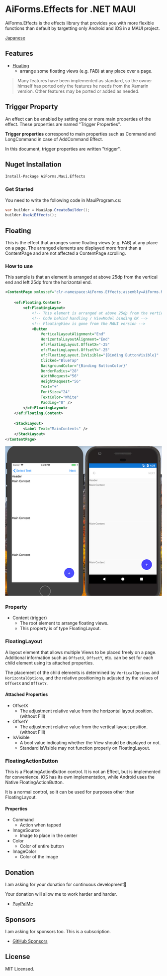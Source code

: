 # AiForms.Effects for .NET MAUI

AiForms.Effects is the effects library that provides you with more flexible functions than default by targetting only Android and iOS in a MAUI project.

[Japanese](./README-ja.md)


## Features

* [Floating](#floating)
    * arrange some floating views (e.g. FAB) at any place over a page.


> Many features have been implemented as standard, so the owner himself has ported only the features he needs from the Xamarin version.
> Other features may be ported or added as needed.

## **Trigger Property**

An effect can be enabled by setting one or more main properties of the effect.
These properties are named "Trigger Properties".

 **Trigger properties** correspond to main properties such as Command and LongCommand in case of AddCommand Effect.

In this document,  trigger properties are written "trigger".



## Nuget Installation

```bash
Install-Package AiForms.Maui.Effects
```

### Get Started

You need to write the following code in MauiProgram.cs:

```csharp
var builder = MauiApp.CreateBuilder();
builder.UseAiEffects();
```


## Floating

This is the effect that arranges some floating views (e.g. FAB) at any place on a page.
The arranged elements are displayed more front than a ContentPage and are not affected a ContentPage scrolling.

### How to use

This sample is that an element is arranged at above 25dp from the vertical end and left 25dp from the horizontal end.

```xml
<ContentPage xmlns:ef="clr-namespace:AiForms.Effects;assembly=AiForms.Maui.Effects">
    
    <ef:Floating.Content>
        <ef:FloatingLayout>
            <!-- This element is arranged at above 25dp from the vertical end and left 25dp from the horizontal end. -->
            <!-- Code behind handling / ViewModel binding OK -->
            <!-- FloatingView is gone from the MAUI version -->
            <Button
                VerticalLayoutAlignment="End" 
                HorizontalLayoutAlignment="End"
                ef:FloatingLayout.OffsetX="-25"
                ef:FloatingLayout.OffsetY="-25"
                ef:FloatingLayout.IsVisible="{Binding ButtonVisible}"
                Clicked="BlueTap"
                BackgroundColor="{Binding ButtonColor}" 
                BorderRadius="28"
                WidthRequest="56"
                HeightRequest="56"
                Text="+"
                FontSize="24"
                TextColor="White"
                Padding="0" />
        </ef:FloatingLayout>
    </ef:Floating.Content>

    <StackLayout>
        <Label Text="MainContents" />
    </StackLayout>
</ContentPage>
```

<img src="images/floating.jpg" width="600" /> 

### Property

* Content (trigger)
    * The root element to arrange floating views.
    * This property is of type FloatingLayout.


### FloatingLayout

A layout element that allows multiple Views to be placed freely on a page.
Additional information such as ``OffsetX``, ``OffsetY``, etc. can be set for each child element using its attached properties.

The placement of the child elements is determined by ``VerticalOptions`` and ``HorizontalOptions``, and the relative positioning is adjusted by the values of ``OffsetX`` and ``OffsetY``.


#### Attached Properties

* OffsetX
    * The adjustment relative value from the horizontal layout position. (without Fill)
* OffsetY
    * The adjustment relative value from the vertical layout position. (without Fill)
* IsVisible
    * A bool value indicating whether the View should be displayed or not.
    * Standard IsVisible may not function properly on FloatingLayout.

### FloatingActionButton

This is a FloatingActionButton control.
It is not an Effect, but is implemented for convenience.
iOS has its own implementation, while Android uses the Native FloatingActionButton.

It is a normal control, so it can be used for purposes other than FloatingLayout.

#### Properties

* Command
    * Action when tapped
* ImageSource
    * Image to place in the center
* Color
    * Color of entire button
* ImageColor
    * Color of the image

## Donation

I am asking for your donation for continuous development🙇

Your donation will allow me to work harder and harder.

* [PayPalMe](https://paypal.me/kamusoftJP?locale.x=ja_JP)


## Sponsors

I am asking for sponsors too.
This is a subscription.

* [GitHub Sponsors](https://github.com/sponsors/muak)


## License

MIT Licensed.
